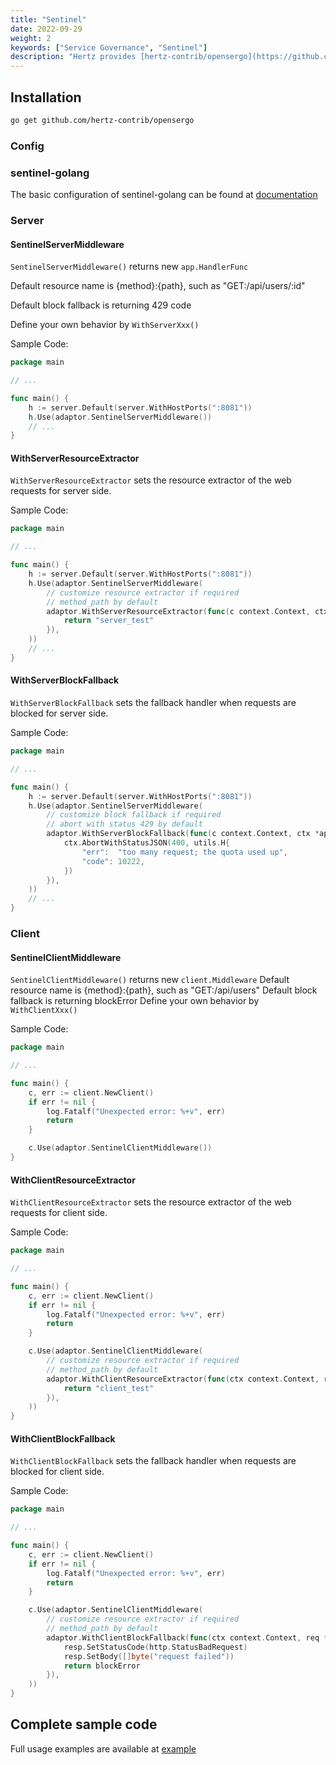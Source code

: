 ```yaml
---
title: "Sentinel"
date: 2022-09-29
weight: 2
keywords: ["Service Governance", "Sentinel"]
description: "Hertz provides [hertz-contrib/opensergo](https://github.com/hertz-contrib/opensergo), to facilitate the integration of sentinel-golang."
---
```


## Installation

```bash
go get github.com/hertz-contrib/opensergo
```

### Config

### sentinel-golang

The basic configuration of sentinel-golang can be found at [documentation](https://github.com/alibaba/sentinel-golang)

### Server

#### SentinelServerMiddleware

`SentinelServerMiddleware()` returns new `app.HandlerFunc`

Default resource name is {method}:{path}, such as "GET:/api/users/:id"

Default block fallback is returning 429 code

Define your own behavior by `WithServerXxx()`

Sample Code:

```go
package main

// ...

func main() {
	h := server.Default(server.WithHostPorts(":8081"))
	h.Use(adaptor.SentinelServerMiddleware())
	// ...
}
```

#### WithServerResourceExtractor

`WithServerResourceExtractor` sets the resource extractor of the web requests for server side.

Sample Code:

```go
package main

// ...

func main() {
	h := server.Default(server.WithHostPorts(":8081"))
	h.Use(adaptor.SentinelServerMiddleware(
		// customize resource extractor if required
		// method_path by default
		adaptor.WithServerResourceExtractor(func(c context.Context, ctx *app.RequestContext) string {
			return "server_test"
		}),
	))
	// ...
}
```

#### WithServerBlockFallback

`WithServerBlockFallback` sets the fallback handler when requests are blocked for server side.

Sample Code:

```go
package main

// ...

func main() {
	h := server.Default(server.WithHostPorts(":8081"))
	h.Use(adaptor.SentinelServerMiddleware(
		// customize block fallback if required
		// abort with status 429 by default
		adaptor.WithServerBlockFallback(func(c context.Context, ctx *app.RequestContext) {
			ctx.AbortWithStatusJSON(400, utils.H{
				"err":  "too many request; the quota used up",
				"code": 10222,
			})
		}),
	))
	// ...
}
```

### Client

#### SentinelClientMiddleware

`SentinelClientMiddleware()` returns new `client.Middleware`
Default resource name is {method}:{path}, such as "GET:/api/users"
Default block fallback is returning blockError
Define your own behavior by `WithClientXxx()`

Sample Code:

```go
package main

// ...

func main() {
	c, err := client.NewClient()
	if err != nil {
		log.Fatalf("Unexpected error: %+v", err)
		return
	}

	c.Use(adaptor.SentinelClientMiddleware())
}
```

#### WithClientResourceExtractor

`WithClientResourceExtractor` sets the resource extractor of the web requests for client side.

Sample Code:

```go
package main

// ...

func main() {
	c, err := client.NewClient()
	if err != nil {
		log.Fatalf("Unexpected error: %+v", err)
		return
	}

	c.Use(adaptor.SentinelClientMiddleware(
		// customize resource extractor if required
		// method_path by default
		adaptor.WithClientResourceExtractor(func(ctx context.Context, request *protocol.Request, response *protocol.Response) string {
			return "client_test"
		}),
	))
}
```

#### WithClientBlockFallback

`WithClientBlockFallback` sets the fallback handler when requests are blocked for client side.

Sample Code:

```go
package main

// ...

func main() {
	c, err := client.NewClient()
	if err != nil {
		log.Fatalf("Unexpected error: %+v", err)
		return
	}

	c.Use(adaptor.SentinelClientMiddleware(
		// customize resource extractor if required
		// method_path by default
		adaptor.WithClientBlockFallback(func(ctx context.Context, req *protocol.Request, resp *protocol.Response, blockError error) error {
			resp.SetStatusCode(http.StatusBadRequest)
			resp.SetBody([]byte("request failed"))
			return blockError
		}),
	))
}
```

## Complete sample code

Full usage examples are available at [example](https://github.com/cloudwego/hertz-examples/tree/main/sentinel/hertz)
